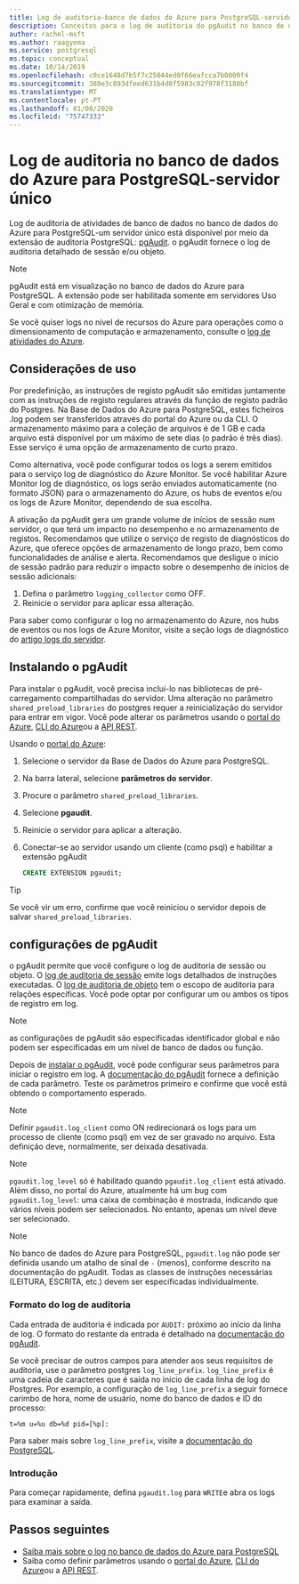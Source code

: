 ```yaml
---
title: Log de auditoria-banco de dados do Azure para PostgreSQL-servidor único
description: Conceitos para o log de auditoria do pgAudit no banco de dados do Azure para PostgreSQL-servidor único.
author: rachel-msft
ms.author: raagyema
ms.service: postgresql
ms.topic: conceptual
ms.date: 10/14/2019
ms.openlocfilehash: c0ce1648d7b5f7c25044ed8f66eafcca7b0009f4
ms.sourcegitcommit: 380e3c893dfeed631b4d8f5983c02f978f3188bf
ms.translationtype: MT
ms.contentlocale: pt-PT
ms.lasthandoff: 01/08/2020
ms.locfileid: "75747333"
---
```

# <a name="audit-logging-in-azure-database-for-postgresql---single-server"></a>Log de auditoria no banco de dados do Azure para PostgreSQL-servidor único

Log de auditoria de atividades de banco de dados no banco de dados do Azure para PostgreSQL-um servidor único está disponível por meio da extensão de auditoria PostgreSQL: [pgAudit](https://www.pgaudit.org/). o pgAudit fornece o log de auditoria detalhado de sessão e/ou objeto.

> [!NOTE]
> pgAudit está em visualização no banco de dados do Azure para PostgreSQL.
> A extensão pode ser habilitada somente em servidores Uso Geral e com otimização de memória.

Se você quiser logs no nível de recursos do Azure para operações como o dimensionamento de computação e armazenamento, consulte o [log de atividades do Azure](../azure-monitor/platform/platform-logs-overview.md).

## <a name="usage-considerations"></a>Considerações de uso
Por predefinição, as instruções de registo pgAudit são emitidas juntamente com as instruções de registo regulares através da função de registo padrão do Postgres. Na Base de Dados do Azure para PostgreSQL, estes ficheiros .log podem ser transferidos através do portal do Azure ou da CLI. O armazenamento máximo para a coleção de arquivos é de 1 GB e cada arquivo está disponível por um máximo de sete dias (o padrão é três dias). Esse serviço é uma opção de armazenamento de curto prazo.

Como alternativa, você pode configurar todos os logs a serem emitidos para o serviço log de diagnóstico do Azure Monitor. Se você habilitar Azure Monitor log de diagnóstico, os logs serão enviados automaticamente (no formato JSON) para o armazenamento do Azure, os hubs de eventos e/ou os logs de Azure Monitor, dependendo de sua escolha.

A ativação da pgAudit gera um grande volume de inícios de sessão num servidor, o que terá um impacto no desempenho e no armazenamento de registos. Recomendamos que utilize o serviço de registo de diagnósticos do Azure, que oferece opções de armazenamento de longo prazo, bem como funcionalidades de análise e alerta. Recomendamos que desligue o início de sessão padrão para reduzir o impacto sobre o desempenho de inícios de sessão adicionais:

   1. Defina o parâmetro `logging_collector` como OFF. 
   2. Reinicie o servidor para aplicar essa alteração.

Para saber como configurar o log no armazenamento do Azure, nos hubs de eventos ou nos logs de Azure Monitor, visite a seção logs de diagnóstico do [artigo logs do servidor](concepts-server-logs.md).

## <a name="installing-pgaudit"></a>Instalando o pgAudit

Para instalar o pgAudit, você precisa incluí-lo nas bibliotecas de pré-carregamento compartilhadas do servidor. Uma alteração no parâmetro `shared_preload_libraries` do postgres requer a reinicialização do servidor para entrar em vigor. Você pode alterar os parâmetros usando o [portal do Azure](howto-configure-server-parameters-using-portal.md), [CLI do Azure](howto-configure-server-parameters-using-cli.md)ou a [API REST](/rest/api/postgresql/configurations/createorupdate).

Usando o [portal do Azure](https://portal.azure.com):

   1. Selecione o servidor da Base de Dados do Azure para PostgreSQL.
   2. Na barra lateral, selecione **parâmetros do servidor**.
   3. Procure o parâmetro `shared_preload_libraries`.
   4. Selecione **pgaudit**.
   5. Reinicie o servidor para aplicar a alteração.

   6. Conectar-se ao servidor usando um cliente (como psql) e habilitar a extensão pgAudit
      ```SQL
      CREATE EXTENSION pgaudit;
      ```

> [!TIP]
> Se você vir um erro, confirme que você reiniciou o servidor depois de salvar `shared_preload_libraries`.

## <a name="pgaudit-settings"></a>configurações de pgAudit

o pgAudit permite que você configure o log de auditoria de sessão ou objeto. O [log de auditoria de sessão](https://github.com/pgaudit/pgaudit/blob/master/README.md#session-audit-logging) emite logs detalhados de instruções executadas. O [log de auditoria de objeto](https://github.com/pgaudit/pgaudit/blob/master/README.md#object-audit-logging) tem o escopo de auditoria para relações específicas. Você pode optar por configurar um ou ambos os tipos de registro em log. 

> [!NOTE]
> as configurações de pgAudit são especificadas identificador global e não podem ser especificadas em um nível de banco de dados ou função.

Depois de [instalar o pgAudit](#installing-pgaudit), você pode configurar seus parâmetros para iniciar o registro em log. A [documentação do pgAudit](https://github.com/pgaudit/pgaudit/blob/master/README.md#settings) fornece a definição de cada parâmetro. Teste os parâmetros primeiro e confirme que você está obtendo o comportamento esperado.

> [!NOTE]
> Definir `pgaudit.log_client` como ON redirecionará os logs para um processo de cliente (como psql) em vez de ser gravado no arquivo. Esta definição deve, normalmente, ser deixada desativada.

> [!NOTE]
> `pgaudit.log_level` só é habilitado quando `pgaudit.log_client` está ativado. Além disso, no portal do Azure, atualmente há um bug com `pgaudit.log_level`: uma caixa de combinação é mostrada, indicando que vários níveis podem ser selecionados. No entanto, apenas um nível deve ser selecionado. 

> [!NOTE]
> No banco de dados do Azure para PostgreSQL, `pgaudit.log` não pode ser definida usando um atalho de sinal de `-` (menos), conforme descrito na documentação do pgAudit. Todas as classes de instruções necessárias (LEITURA, ESCRITA, etc.) devem ser especificadas individualmente.

### <a name="audit-log-format"></a>Formato do log de auditoria
Cada entrada de auditoria é indicada por `AUDIT:` próximo ao início da linha de log. O formato do restante da entrada é detalhado na [documentação do pgAudit](https://github.com/pgaudit/pgaudit/blob/master/README.md#format).

Se você precisar de outros campos para atender aos seus requisitos de auditoria, use o parâmetro postgres `log_line_prefix`. `log_line_prefix` é uma cadeia de caracteres que é saída no início de cada linha de log do Postgres. Por exemplo, a configuração de `log_line_prefix` a seguir fornece carimbo de hora, nome de usuário, nome do banco de dados e ID do processo:

```
t=%m u=%u db=%d pid=[%p]:
```

Para saber mais sobre `log_line_prefix`, visite a [documentação do PostgreSQL](https://www.postgresql.org/docs/current/runtime-config-logging.html#GUC-LOG-LINE-PREFIX).

### <a name="getting-started"></a>Introdução
Para começar rapidamente, defina `pgaudit.log` para `WRITE`e abra os logs para examinar a saída. 


## <a name="next-steps"></a>Passos seguintes
- [Saiba mais sobre o log no banco de dados do Azure para PostgreSQL](concepts-server-logs.md)
- Saiba como definir parâmetros usando o [portal do Azure](howto-configure-server-parameters-using-portal.md), [CLI do Azure](howto-configure-server-parameters-using-cli.md)ou a [API REST](/rest/api/postgresql/configurations/createorupdate).
